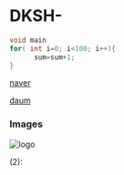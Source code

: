 # DKSH-
~~~ c++
void main
for( int i=0; i<100; i++){
      sum=sum+1;
}

~~~

[naver](https://www.naver.com)

[daum][daum-link]

[daum-link]: https://www.daum.net/

### Images
![logo](2)

(2): 


